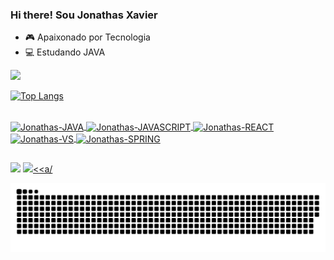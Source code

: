 ### Hi there! Sou Jonathas Xavier
- 🎮 Apaixonado por Tecnologia
- 💻 Estudando JAVA

<div align="esquerda">
  <a href="https://github.com/JonathasXavier">
  <img height="180em" src="https://github-readme-stats.vercel.app/api?username=JonathasXavier&show_icons=true&theme=dark&include_all_commits=true&count_private=true"/>
 
  ![Top Langs](https://github-readme-stats.vercel.app/api/top-langs/?username=JonathasXavier&layout=compact&theme=dark)

</div>


<div style="display: inline_block"><br>
  <img align="center" alt="Jonathas-JAVA" height="60" width="60"
  <img src="https://cdn.jsdelivr.net/gh/devicons/devicon/icons/java/java-original-wordmark.svg"/> 
  <img align="center" alt="Jonathas-JAVASCRIPT" height="60" width="60"
  <img src="https://cdn.jsdelivr.net/gh/devicons/devicon/icons/javascript/javascript-plain.svg" />
  <img align="center" alt="Jonathas-REACT" height="60" width="60"
  <img src="https://cdn.jsdelivr.net/gh/devicons/devicon/icons/react/react-original-wordmark.svg" />
  <img align="center" alt="Jonathas-VS" height="60" width="60"         
  <img src="https://cdn.jsdelivr.net/gh/devicons/devicon/icons/vscode/vscode-original-wordmark.svg" />
  <img align="center" alt="Jonathas-SPRING" height="60" width="60"  
  <img src="https://cdn.jsdelivr.net/gh/devicons/devicon/icons/spring/spring-original-wordmark.svg" />
          
          
      
          
          
          
          
 </div>
      
##

<div 

<a href="https://www.linkedin.com/in/jonathas-xavier-b2534a21a/" target="_blank"><img src="https://img.shields.io/badge/-LinkedIn-%230077B5?style=for-the-badge&logo=linkedin&logoColor=white" target="_blank"></a>
<a href="https://mail.google.com/mail/u/0/#inbox" target="_blank"><img src="https://img.shields.io/badge/Gmail-D14836?style=for-the-badge&logo=gmail&logoColor=white" target="_blank"><<a/

![Snake animation](https://github.com/jonathasxavier/jonathasxavier/blob/output/github-contribution-grid-snake.svg)
 

</div>

